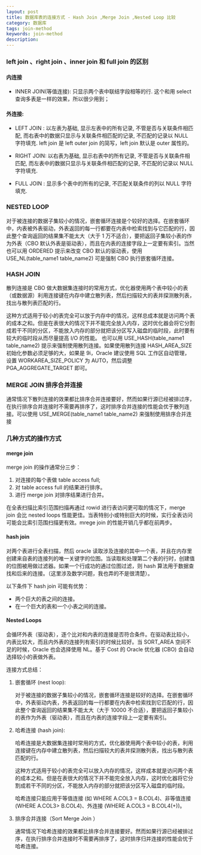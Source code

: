 ```yaml
---
layout: post
title: 数据库表的连接方式 - Hash Join ,Merge Join ,Nested Loop 比较
category: 数据库
tags: join-method
keywords: join-method
description:
---
```


### left join 、right join 、inner join 和 full join 的区别  

#### 内连接     

* INNER JOIN(等值连接): 只显示两个表中联结字段相等的行. 这个和用 select 查询多表是一样的效果，所以很少用到；

#### 外连接:

* LEFT JOIN : 以左表为基础, 显示左表中的所有记录, 不管是否与关联条件相匹配, 而右表中的数据只显示与关联条件相匹配的记录, 不匹配的记录以 NULL 字符填充. left join 是 left outer join 的简写，left join 默认是 outer 属性的。


* RIGHT JOIN: 以右表为基础, 显示右表中的所有记录, 不管是否与关联条件相匹配, 而左表中的数据只显示与关联条件相匹配的记录, 不匹配的记录以 NULL 字符填充.

* FULL JOIN : 显示多个表中的所有的记录, 不匹配关联条件的列以 NULL 字符填充.


### NESTED LOOP

对于被连接的数据子集较小的情况，嵌套循环连接是个较好的选择。在嵌套循环中，内表被外表驱动，外表返回的每一行都要在内表中检索找到与它匹配的行，因此整个查询返回的结果集不能太大（大于 1 万不适合），要把返回子集较小表的作为外表（CBO 默认外表是驱动表），而且在内表的连接字段上一定要有索引。当然也可以用 ORDERED 提示来改变 CBO 默认的驱动表，使用 USE_NL(table_name1 table_name2) 可是强制 CBO 执行嵌套循环连接。

### HASH JOIN

散列连接是 CBO 做大数据集连接时的常用方式，优化器使用两个表中较小的表（或数据源）利用连接键在内存中建立散列表，然后扫描较大的表并探测散列表，找出与散列表匹配的行。

这种方式适用于较小的表完全可以放于内存中的情况，这样总成本就是访问两个表的成本之和。但是在表很大的情况下并不能完全放入内存，这时优化器会将它分割成若干不同的分区，不能放入内存的部分就把该分区写入磁盘的临时段，此时要有较大的临时段从而尽量提高 I/O 的性能。
也可以用 USE_HASH(table_name1 table_name2) 提示来强制使用散列连接。如果使用散列连接 HASH_AREA_SIZE 初始化参数必须足够的大，如果是 9i，Oracle 建议使用 SQL 工作区自动管理，设置 WORKAREA_SIZE_POLICY 为 AUTO，然后调整 PGA_AGGREGATE_TARGET 即可。


### MERGE JOIN 排序合并连接

通常情况下散列连接的效果都比排序合并连接要好，然而如果行源已经被排过序，在执行排序合并连接时不需要再排序了，这时排序合并连接的性能会优于散列连接。可以使用 USE_MERGE(table_name1 table_name2) 来强制使用排序合并连接

### 几种方式的操作方式

#### merge join

merge join 的操作通常分三步：

1. 对连接的每个表做 table access full;
2. 对 table access full 的结果进行排序。
3. 进行 merge join 对排序结果进行合并。

在全表扫描比索引范围扫描再通过 rowid 进行表访问更可取的情况下，merge join 会比 nested loops 性能更佳。当表特别小或特别巨大的时候，实行全表访问可能会比索引范围扫描更有效。mrege join 的性能开销几乎都在前两步。

#### hash join

对两个表进行全表扫描，然后 oracle 读取涉及连接的其中一个表，并且在内存里创建来自表的连接列的唯一关键字的位图。当读取和处理第二个表的行时，创建值的位图被用做过滤器。如果一个行成功的通过位图过滤，则 hash 算法用于数据查找和后来的连接。（这里涉及数学问题，我也弄的不是很清楚）。

以下条件下 hash join 可能有优势：

* 两个巨大的表之间的连接。
* 在一个巨大的表和一个小表之间的连接。

#### Nested Loops

会循环外表（驱动表），逐个比对和内表的连接是否符合条件。在驱动表比较小，内表比较大，而且内外表的连接列有索引的时候比较好。当 SORT_AREA 空间不足的时候，Oracle 也会选择使用 NL。基于 Cost 的 Oracle 优化器 (CBO) 会自动选择较小的表做外表。


连接方式总结：
1. 嵌套循环 (nest loop):

    对于被连接的数据子集较小的情况，嵌套循环连接是较好的选择。在嵌套循环中，外表驱动内表，外表返回的每一行都要在内表中检索找到它匹配的行，因此整个查询返回的结果集不能太大（大于 10000 不合适），要把返回子集较小的表作为外表（驱动表），而且在内表的连接字段上一定要有索引。
2. 哈希连接 (hash join):

    哈希连接是大数据集连接时常用的方式，优化器使用两个表中较小的表，利用连接键在内存中建立散列表，然后扫描较大的表并探测散列表，找出与散列表匹配的行。

    这种方式适用于较小的表完全可以放入内存的情况，这样成本就是访问两个表的成本之和。但是在表很大的情况下并不能完全放入内存，这时优化器将它分割成若干不同的分区，不能放入内存的部分就把该分区写入磁盘的临时段。

    哈希连接只能应用于等值连接 (如 WHERE A.COL3 = B.COL4)、非等值连接 (WHERE A.COL3> B.COL4)、外连接 (WHERE A.COL3 = B.COL4(+))。
3. 排序合并连接（Sort Merge Join ）

    通常情况下哈希连接的效果都比排序合并连接要好。然而如果行源已经被排过序，在执行排序合并连接时不需要再排序了，这时排序归并连接的性能会忧于哈希连接。
